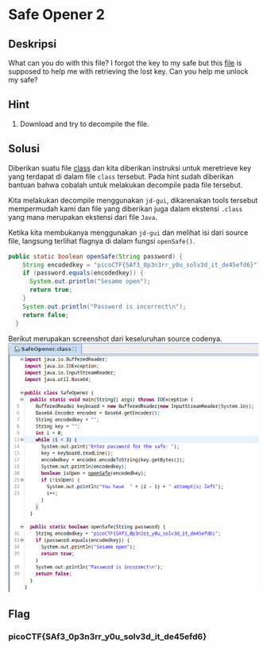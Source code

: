 # Safe Opener 2

## Deskripsi
What can you do with this file?
I forgot the key to my safe but this [file](https://artifacts.picoctf.net/c/289/SafeOpener.class) is supposed to help me with retrieving the lost key. Can you help me unlock my safe?

## Hint
1. Download and try to decompile the file.

## Solusi
Diberikan suatu file [class](Challenge/SafeOpener.class) dan kita diberikan instruksi untuk meretrieve key yang terdapat di dalam file `class` tersebut. Pada hint sudah diberikan bantuan bahwa cobalah untuk melakukan decompile pada file tersebut.

Kita melakukan decompile menggunakan `jd-gui`, dikarenakan tools tersebut mempermudah kami dan file yang diberikan juga dalam ekstensi `.class` yang mana merupakan ekstensi dari file `Java`.

Ketika kita membukanya menggunakan `jd-gui` dan melihat isi dari source file, langsung terlihat flagnya di dalam fungsi `openSafe()`.
```java
public static boolean openSafe(String password) {
    String encodedkey = "picoCTF{SAf3_0p3n3rr_y0u_solv3d_it_de45efd6}";
    if (password.equals(encodedkey)) {
      System.out.println("Sesame open");
      return true;
    } 
    System.out.println("Password is incorrect\n");
    return false;
  }
```

Berikut merupakan screenshot dari keseluruhan source codenya.
![Result](result.png)

## Flag
### picoCTF{SAf3_0p3n3rr_y0u_solv3d_it_de45efd6}
